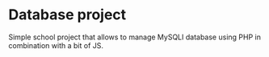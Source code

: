 # Database project

Simple school project that allows to manage MySQLI database using PHP in combination with a bit of JS.
